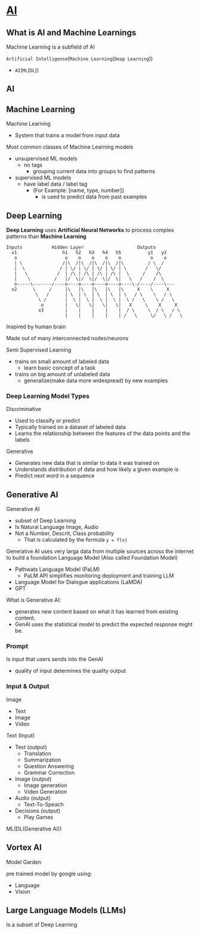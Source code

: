 # [AI](https://youtu.be/G2fqAlgmoPo)

## What is AI and Machine Learnings

Machine Learning is a subfield of AI

`Artificial Intelligense`(`Machine Learning`(`Deap Learning`))
- `AI`(`ML`(`DL`))

## AI

## Machine Learning

Machine Learning
- System that trains a model from input data

Most common classes of Machine Learning models
- unsupervised ML models
  - no tags
    - grouping current data into groups to find patterns
- supervised ML models
  - have label data / label tag
    - {For Example: [name, type, number]}
      - is used to predict data from past examples

## Deep Learning

**Deep Learning** uses **Artificial Neural Networks** to process complex patterns than **Machine Learning**

```
Inputs           Hidden Layer                    Outputs
  x1                 h1   h2   h3   h4   h5          y1   y2
   o                  o    o    o    o    o           o    o
   | \               /|\  /|\  /|\  /|\  /|\         / \  / 
   |  \             / | \/ | \/ | \/ | \/ | \       /   \/  
   |   \           /  | /\ | /\ | /\ | /\ |  \     /    /\  
   |    \         /   |/  \|/  \|/  \|/  \|   \   /    /  \ 
   o-----\-------/----o----o----o----o----o----\-/----/----\---
  x2      \     /     |\   |\   |\   |\   |\     X    \     X
           \   /      | \  | \  | \  | \  | \   / \    \   / \
            \ /       |  \ |  \ |  \ |  \ |  \ /   \    \ /   \
             o        |   \|   \|   \|   \|   X     \    X     X
            x3        |    |    |    |    |  / \     \  / \   / \
                      |    |    |    |    | /   \     \/   \ /   \
```
Inspired by human brain

Made out of many interconnected nodes/neurons

Semi Supervised Learning
- trains on small amount of labeled data
  - learn basic concept of a task
- trains on big amount of unlabeled data
  - generalize(make data more widespread) by new examples

### Deep Learning Model Types

Discriminative
- Used to classify or predict
- Typically trained on a dataset of labeled data
- Learns the relationship between the features of the data points and the labels

Generative
- Generates new data that is similar to data it was trained on
- Understands distribution of data and how likely a given example is
- Predict next word in a sequence

## Generative AI

Generative AI
- subset of Deep Learning
- Is Natural Language Image, Audio
- Not a Number, Descrit, Class probability
  - That is calculated by the formula `y = f(x)`

Generative AI uses very larga data from multiple sources across the internet to build a foundation Language Model (Also called Foundation Model)
- Pathwats Language Model (PaLM)
  - PaLM API simplifies monitoring deployment and training LLM
- Language Model for Dialogue applications (LaMDA)
- GPT

What is Generative AI:
- generates new content based on what it has learned from existing content.
- GenAI uses the statistical model to predict the expected response might be.

### Prompt

Is input that users sends into the GenAI
- quality of input determines the quality output

### Input & Output

Image
- Text
- Image
- Video

Text (Input)
- Text (output)
  - Translation
  - Summarization
  - Question Answering
  - Grammar Correction
- Image (output)
  - Image generation
  - Video Generation
- Audio (output)
  - Text-To-Speach
- Decisions (output)
  - Play Games

ML(DL(Generative AI))



## Vortex AI

Model Garden

pre trained model by google using:
- Language
- Vision

## Large Language Models (LLMs)

Is a subset of Deep Learning